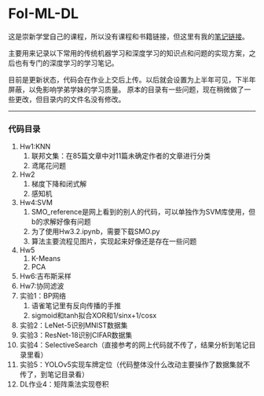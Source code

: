 # FoI-ML-DL
这是崇新学堂自己的课程，所以没有课程和书籍链接，但这里有我的[笔记链接](https://www.yuque.com/yuqueyonghuqt4oby/ctetbx/gh8mac)。 

主要用来记录以下常用的传统机器学习和深度学习的知识点和问题的实现方案，之后也有专门的深度学习的学习笔记。

目前是更新状态，代码会在作业上交后上传。以后就会设置为上半年可见，下半年屏蔽，以免影响学弟学妹的学习质量。
原本的目录有一些问题，现在稍微做了一些更改，但目录内的文件名没有修改。

---

### 代码目录

1. Hw1:KNN
   1. 联邦文集：在85篇文章中对11篇未确定作者的文章进行分类
   2. 鸢尾花问题
2. Hw2
   1. 梯度下降和闭式解
   2. 感知机
3. Hw4:SVM
   1. SMO_reference是网上看到的别人的代码，可以单独作为SVM库使用，但b的求解好像有问题
   2. 为了使用Hw3.2.ipynb，需要下载SMO.py
   3. 算法主要流程见图片，实现起来好像还是存在一些问题
4. Hw5
   1. K-Means
   2. PCA
5. Hw6:吉布斯采样
6. Hw7:协同滤波
7. 实验1：BP网络
   1. 语雀笔记里有反向传播的手推
   2. sigmoid和tanh拟合XOR和1/sinx+1/cosx
8. 实验2：LeNet-5识别MNIST数据集
9. 实验3：ResNet-18识别CIFAR数据集
10. 实验4：SelectiveSearch（直接参考的网上代码就不传了，结果分析到笔记目录里看）
11. 实验5：YOLOv5实现车牌定位（代码整体没什么改动主要操作了数据集就不传了，到笔记目录看）
12. DL作业4：矩阵乘法实现卷积
